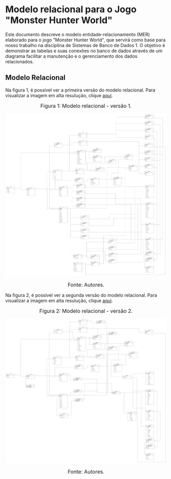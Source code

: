 
# Modelo relacional para o Jogo "Monster Hunter World"

Este documento descreve o modelo entidade-relacionamento (MER) elaborado para o jogo "Monster Hunter World", que servirá como base para nosso trabalho na disciplina de Sistemas de Banco de Dados 1. O objetivo é demonstrar as tabelas e suas conexões no banco de dados através de um diagrama facilitar a manutenção e  o gerenciamento dos dados relacionados.

## Modelo Relacional

Na figura 1, é possível ver a primeira versão do modelo relacional. Para visualizar a imagem em alta resulução, clique [aqui](https://github.com/SBD1/2023.2-Monster-Hunter-World/blob/main/docs/imagens/MER.png?raw=true).


<font size="3"><p style="text-align: center">Figura 1: Modelo relacional - versão 1.</p></font>

![MER](https://github.com/SBD1/2023.2-Monster-Hunter-World/blob/main/docs/imagens/MER.png?raw=true)

<font size="3"><p style="text-align: center">Fonte: Autores.</p></font>

Na figura 2, é possível ver a segunda versão do modelo relacional. Para visualizar a imagem em alta resulução, clique [aqui](https://raw.githubusercontent.com/SBD1/2023.2-Monster-Hunter-World/main/docs/imagens/monsterhunter-v2.drawio.png).

<font size="3"><p style="text-align: center">Figura 2: Modelo relacional - versão 2.</p></font>

![MER2](https://github.com/SBD1/2023.2-Monster-Hunter-World/blob/main/docs/imagens/monsterhunter-v2.drawio.png?raw=true)

<font size="3"><p style="text-align: center">Fonte: Autores.</p></font>